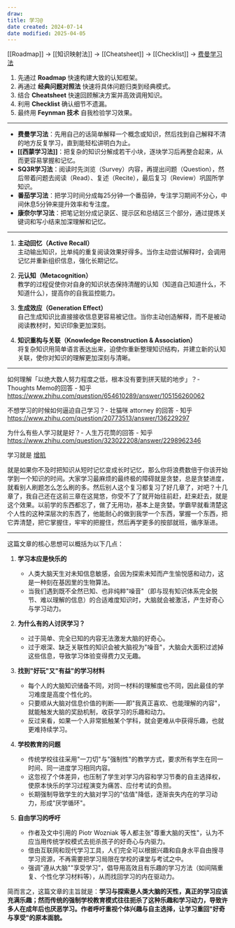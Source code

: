 ```yaml
---
draw:
title: 学习@
date created: 2024-07-14
date modified: 2025-04-05
---
```


[[Roadmap]] → [[知识映射法]] → [[Cheatsheet]] → [[Checklist]] → [费曼学习法](费曼学习法.md)

1. 先通过 **Roadmap** 快速构建大致的认知框架。
2. 再通过 **经典问题对照法** 快速将具体问题归类到经典模式。
3. 结合 **Cheatsheet** 快速回顾解决方案并高效调用知识。
4. 利用 **Checklist** 确认细节不遗漏。
5. 最终用 **Feynman 技术** 自我检验学习效果。

___

- **费曼学习法**：先用自己的话简单解释一个概念或知识，然后找到自己解释不清的地方反复学习，直到能轻松讲明白为止。
- **[[西蒙学习法]]**：把复杂的知识分解成若干小块，逐块学习后再整合起来，从而更容易掌握和记忆。
- **SQ3R学习法**：阅读时先浏览（Survey）内容，再提出问题（Question），然后带着问题去阅读（Read）、复述（Recite），最后复习（Review）巩固所学知识。
- **番茄学习法**：把学习时间分成每25分钟一个番茄钟，专注学习期间不分心，中间休息5分钟来提升效率和专注度。
- **康奈尔学习法**：把笔记划分成记录区、提示区和总结区三个部分，通过提炼关键词和写小结来加深理解和记忆。

___

1. **主动回忆（Active Recall）**  
    主动输出知识，比单纯的重复阅读效果好得多。当你主动尝试解释时，会调用记忆并重新组织信息，强化长期记忆。
    
2. **元认知（Metacognition）**  
    教学的过程促使你对自身的知识状态保持清醒的认知（知道自己知道什么，不知道什么），提高你的自我监控能力。
    
3. **生成效应（Generation Effect）**  
    自己生成知识比直接接收信息更容易被记住。当你主动创造解释，而不是被动阅读教材时，知识印象更加深刻。
    
4. **知识重构与关联（Knowledge Reconstruction & Association）**  
    将复杂知识用简单语言表达出来，迫使你重新整理知识结构，并建立新的认知关联，使你对知识的理解更加深刻与清晰。

___

如何理解「以绝大数人努力程度之低，根本没有要到拼天赋的地步」？- Thoughts Memo的回答 - 知乎  
https://www.zhihu.com/question/654610289/answer/105156260062

不想学习的时候如何逼迫自己学习？- 壮猫咪 attorney 的回答 - 知乎  
https://www.zhihu.com/question/20773513/answer/136229297

为什么有些人学习就是好？- 人生万花筒的回答 - 知乎  
https://www.zhihu.com/question/323022208/answer/2298962346

学习就是 [增肌](增肌.md)

就是如果你不及时把知识从短时记忆变成长时记忆，那么你将浪费数倍于你该开始学到一个知识的时间。大家学习最麻烦的最终极的障碍就是贪婪，总是贪婪进度，就看别人刷题怎么怎么刷的多。然后别人这个复习都复习了好几章了，对吧？十几章了，我自己还在这前三章在这晃悠，你受不了了就开始往前赶，赶来赶去，就是这个效果。以前学的东西都忘了，做了无用功，基本上是贪婪。学霸早就看清楚这个人性的这种深层次的东西了，他能耐心的做到我学一个东西，掌握一个东西，把它弄清楚，把它掌握住，牢牢的把握住，然后再学更多的按部就班，循序渐进。

---

这篇文章的核心思想可以概括为以下几点：

1. **学习本应是快乐的**
    
    - 人类大脑天生对未知信息敏感，会因为探索未知而产生愉悦感和动力，这是一种刻在基因里的生物算法。
    - 当我们遇到既不全然已知、也非纯粹"噪音"（即与现有知识体系完全脱节、难以理解的信息）的合适难度知识时，大脑就会被激活，产生好奇心与学习动力。
2. **为什么有的人讨厌学习？**
    
    - 过于简单、完全已知的内容无法激发大脑的好奇心。
    - 过于艰深、缺乏关联性的知识会被大脑视为"噪音"，大脑会大面积过滤掉这些信息，导致学习体验变得费力又无趣。
3. **找到"好玩"又"有益"的学习材料**
    
    - 每个人的大脑知识储备不同，对同一材料的理解度也不同，因此最佳的学习难度是高度个性化的。
    - 只要顺从大脑对信息价值的判断——即"我真正喜欢、也能理解的内容"，就能触发大脑的奖励机制，收获学习的乐趣和动力。
    - 反过来看，如果一个人非常抵触某个学科，就会更难从中获得乐趣，也就更难持续学习。
4. **学校教育的问题**
    
    - 传统学校往往采用"一刀切"与"强制性"的教学方式，要求所有学生在同一时间、同一进度学习相同内容。
    - 这忽视了个体差异，也压制了学生对学习内容和学习节奏的自主选择权，使原本快乐的学习过程演变为痛苦、应付考试的负担。
    - 长期强制导致学生的大脑对学习的"估值"降低，逐渐丧失内在的学习动力，形成"厌学循环"。
5. **自由学习的呼吁**
    
    - 作者及文中引用的 Piotr Wozniak 等人都主张"尊重大脑的天性"，认为不应当用传统学校模式去扼杀孩子的好奇心与内驱力。
    - 借由互联网和现代学习工具，人们完全可以根据兴趣和自身水平自由搜寻学习资源，不再需要把学习局限在学校的课堂与考试之中。
    - 强调"遵从大脑""享受学习"，倡导用高效且有乐趣的学习方法（如间隔重复、个性化学习材料等），从而找回学习的内在驱动力。

简而言之，这篇文章的主旨就是：**学习与探索是人类大脑的天性，真正的学习应该充满乐趣；然而传统的强制学校教育模式往往扼杀了这种乐趣和学习动力，导致许多人在成年后也厌恶学习。作者呼吁重视个体兴趣与自主选择，让学习重回"好奇与享受"的原本面貌。**
